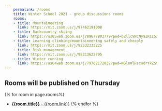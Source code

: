 ```yaml
---
    permalink: /rooms
    title: Winter School 2021 - group discussions rooms
    rooms:
    - title: Mountaineering
      link: https://mit.zoom.us/j/97462191008
    - title: Backcountry skiing
      link: https://us05web.zoom.us/j/89677803779?pwd=b2llcVNCNy9ZR1I5ZkxkcGZMME90Zz09
    - title: Learning climbing/mountaineering safely and cheaply
      link: https://mit.zoom.us/j/92332333225
    - title: Risk management
      link: https://mit.zoom.us/j/98213622795
    - title: Winter running
      link: https://us04web.zoom.us/j/79762172032?pwd=NGlnWlRscXdrYkZSVXY4Z3R6L1p4dz09
---
```


## Rooms will be published on Thursday

{% for room in page.rooms%}
- [**{{room.title}}** - {{room.link}}]({{room.link}})
{% endfor %}

